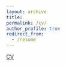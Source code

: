 ```yaml
---
layout: archive
title:
permalink: /cv/
author_profile: true
redirect_from:
  - /resume
---
```


[CV](amanda-gentzel-CV.pdf)
